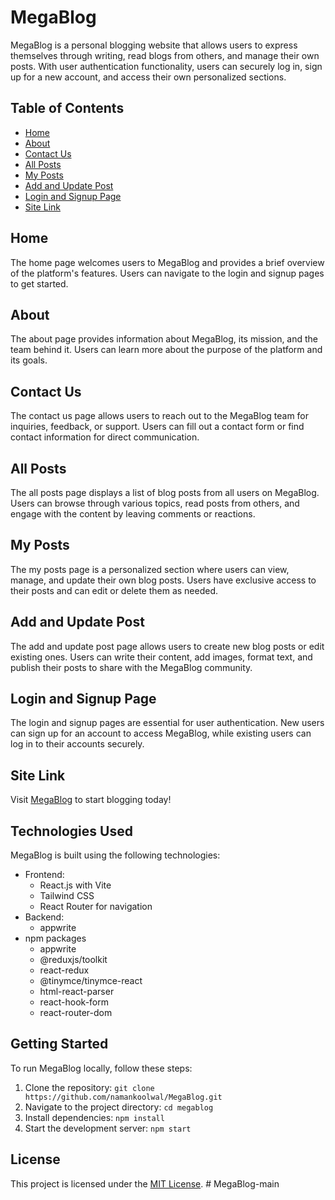 # MegaBlog

MegaBlog is a personal blogging website that allows users to express themselves through writing, read blogs from others, and manage their own posts. With user authentication functionality, users can securely log in, sign up for a new account, and access their own personalized sections.

## Table of Contents

- [Home](#home)
- [About](#about)
- [Contact Us](#contact-us)
- [All Posts](#all-posts)
- [My Posts](#my-posts)
- [Add and Update Post](#add-and-update-post)
- [Login and Signup Page](#login-and-signup-page)
- [Site Link](#site-link)

## Home

The home page welcomes users to MegaBlog and provides a brief overview of the platform's features. Users can navigate to the login and signup pages to get started.

## About

The about page provides information about MegaBlog, its mission, and the team behind it. Users can learn more about the purpose of the platform and its goals.

## Contact Us

The contact us page allows users to reach out to the MegaBlog team for inquiries, feedback, or support. Users can fill out a contact form or find contact information for direct communication.

## All Posts

The all posts page displays a list of blog posts from all users on MegaBlog. Users can browse through various topics, read posts from others, and engage with the content by leaving comments or reactions.

## My Posts

The my posts page is a personalized section where users can view, manage, and update their own blog posts. Users have exclusive access to their posts and can edit or delete them as needed.

## Add and Update Post

The add and update post page allows users to create new blog posts or edit existing ones. Users can write their content, add images, format text, and publish their posts to share with the MegaBlog community.

## Login and Signup Page

The login and signup pages are essential for user authentication. New users can sign up for an account to access MegaBlog, while existing users can log in to their accounts securely.

## Site Link

Visit [MegaBlog](https://mega-blog-nk.vercel.app/) to start blogging today!

## Technologies Used

MegaBlog is built using the following technologies:

- Frontend:
  - React.js with Vite
  - Tailwind CSS
  - React Router for navigation
- Backend:
  - appwrite
- npm packages
    - appwrite
    - @reduxjs/toolkit
    - react-redux
    - @tinymce/tinymce-react
    - html-react-parser
    - react-hook-form
    - react-router-dom

## Getting Started

To run MegaBlog locally, follow these steps:

1. Clone the repository: `git clone https://github.com/namankoolwal/MegaBlog.git`
2. Navigate to the project directory: `cd megablog`
3. Install dependencies: `npm install`
4. Start the development server: `npm start`



## License

This project is licensed under the [MIT License](LICENSE).
#   M e g a B l o g - m a i n  
 